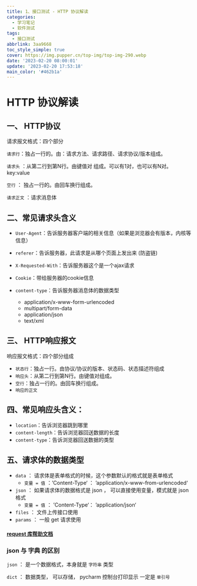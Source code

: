 ```yaml
---
title: 1、接口测试 - HTTP 协议解读
categories:
  - 学习笔记
  - 软件测试
tags:
  - 接口测试
abbrlink: 3aa9668
toc_style_simple: true
cover: https://img.pupper.cn/top-img/top-img-290.webp
date: '2023-02-20 08:00:01'
update: '2023-02-20 17:53:18'
main_color: '#462b1a'
---
```

# HTTP 协议解读


## 一、 HTTP协议

请求报文格式：四个部分

`请求行`：独占一行的。由：请求方法、请求路径、请求协议/版本组成。

`请求头` ：从第二行到第N行。由键值对 组成。可以有1对，也可以有N对。key:value

`空行` ： 独占一行的。由回车换行组成。

`请求正文` ：请求消息体  

## 二、常见请求头含义

-   `User-Agent`：告诉服务器客户端的相关信息（如果是浏览器会有版本，内核等信息）

-   `referer`：告诉服务器，此请求是从哪个页面上发出来 (防盗链)  
-   `X-Requested-With`：告诉服务器这个是一个ajax请求
-   `Cookie`：带给服务器的cookie信息
-   `content-type`：告诉服务器消息体的数据类型
    -   application/x-www-form-urlencoded
    -   multipart/form-data
    -   application/json
    -   text/xml  

## 三、 HTTP响应报文

响应报文格式：四个部分组成

-   `状态行`：独占一行。由协议/协议的版本、状态码、状态描述符组成
-   `响应头`：从第二行到第N行。由键值对组成。
-   `空行`：独占一行的。由回车换行组成。
-   `响应的正文`  

## 四、常见响应头含义：

-   `location`：告诉浏览器跳到哪里
-   `content-length`：告诉浏览器回送数据的长度
-   `content-type`：告诉浏览器回送数据的类型  

## 五、请求体的数据类型

-   `data` ： 请求体是表单格式的时候，这个参数默认的格式就是表单格式
    -   `变量 = 值` ：’Content-Type‘ ： ’application/x-www-from-urlencoded‘
-   `json` ： 如果请求体的数据格式是 json ， 可以直接使用变量，模式就是 json格式
    -   `变量 = 值` ： ’Content-Type‘： ’application/json‘
-   `files` ： 文件上传接口使用
-   `params` ： 一般 get 请求使用



#### [request 库帮助文档](http://cn.python-requests.org/zh_CN/latest/  )



### json 与 字典 的区别

`json` ： 是一个数据格式，本身就是 `字符串` 类型

`dict` ： 数据类型， 可以存储， pycharm 控制台打印显示 一定是 `单引号`

